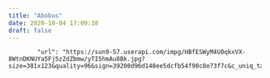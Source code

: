 ```yaml
---
title: "Abobus"
date: 2020-10-04 17:09:38
draft: false
---
```


            "url": "https://sun9-57.userapi.com/impg/HBfESWyM4U0qkxVX-8WtnDKNUYa5Fj5zZdZbmw/yTI5hmAu8Bk.jpg?size=381x123&quality=96&sign=39200d96d148ee5dcfb54f90c8e73f7c&c_uniq_tag=1S0KMMtNRSlVUqbbfERn1_66vjXNrCOr048EiaAhYqk&type=album",
